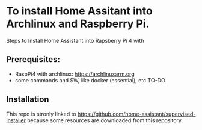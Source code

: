 # To install Home Assitant into Archlinux and Raspberry Pi.

Steps to Install Home Assistant into Rapsberry Pi 4 with

## Prerequisites:

- RaspPi4 with archlinux: https://archlinuxarm.org 
- some commands and SW, like docker (essential), etc TO-DO

## Installation

This repo is stronly linked to https://github.com/home-assistant/supervised-installer because some resources are downloaded from this
repository.

